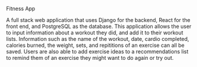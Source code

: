 Fitness App

A full stack web application that uses Django for the backend, React for the front end, and PostgreSQL as the database.
This application allows the user to input information about a workout they did, and add it to their workout lists.
Information such as the name of the workout, date, cardio completed, calories burned, the weight, sets, and repititions of
an exercise can all be saved. 
Users are also able to add exercise ideas to a recommendations list to remind them of an exercise they might want to
do again or try out. 
